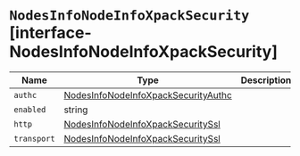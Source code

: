 # `NodesInfoNodeInfoXpackSecurity` [interface-NodesInfoNodeInfoXpackSecurity]

| Name | Type | Description |
| - | - | - |
| `authc` | [NodesInfoNodeInfoXpackSecurityAuthc](./NodesInfoNodeInfoXpackSecurityAuthc.md) | &nbsp; |
| `enabled` | string | &nbsp; |
| `http` | [NodesInfoNodeInfoXpackSecuritySsl](./NodesInfoNodeInfoXpackSecuritySsl.md) | &nbsp; |
| `transport` | [NodesInfoNodeInfoXpackSecuritySsl](./NodesInfoNodeInfoXpackSecuritySsl.md) | &nbsp; |
